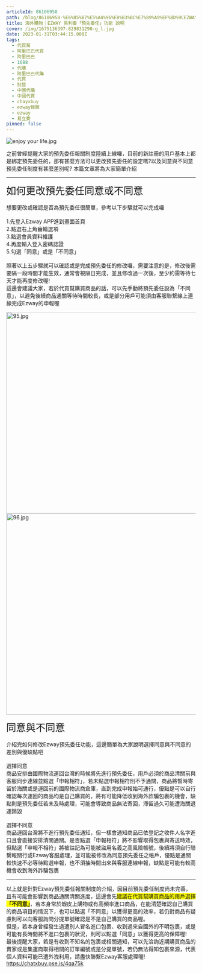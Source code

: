 ```yaml
---
articleId: 86106958
path: /blog/86106958-%E6%B5%B7%E5%A4%96%E8%B3%BC%E7%89%A9%EF%BD%9CEZWAY-%E6%98%93%E5%88%A9%E5%A7%94%E3%80%8C%E9%A0%90%E5%85%88%E5%A7%94%E4%BB%BB%E3%80%8D%E5%8A%9F%E8%83%BD-%E8%AA%AA%E6%98%8E
title: 海外購物｜EZWAY 易利委「預先委任」功能 說明
cover: /img/1675136397-829831290-g_l.jpg
date: 2023-01-31T03:44:15.000Z
tags:
  - 代買幫
  - 阿里巴巴代買
  - 阿里巴巴
  - 1688
  - 代購
  - 阿里巴巴代購
  - 代買
  - 批發
  - 中國代購
  - 中國代買
  - chayxbuy
  - ezway報關
  - ezway
  - 易立委
pinned: false
---
```

  <p><img alt="enjoy your life.jpg" src="/img/1675136397-829831290-g_l.jpg" title="enjoy your life.jpg"></p>

<p>之前曾經提醒大家的預先委任報關制度陸續上線囉，目前的新註冊的用戶基本上都是綁定預先委任的，那有甚麼方法可以更改預先委任的設定嗎?以及同意與不同意預先委任制度有甚麼差別呢? 本篇文章將為大家簡單介紹</p>

<hr>
<p><span style="font-size:26px">如何更改預先委任同意或不同意</span><br>
<br>
想要更改或確認是否為預先委任很簡單，參考以下步驟就可以完成囉<br>
<br>
1.先登入Ezway APP進到畫面首頁<br>
2.點選右上角齒輪選項<br>
3.點選會員資料維護<br>
4.再度輸入登入密碼認證<br>
5.勾選「同意」或是「不同意」<br>
<br>
照著以上五步驟就可以確認或是完成預先委任的修改囉，需要注意的是，修改後需要隔一段時間才能生效，通常會視隔日完成，並且修改過一次後，至少約需等待七天才能再度修改喔!<br>
這邊會建議大家，若於代買幫購買商品的話，可以先手動將預先委任設為「不同意」，以避免後續商品通關等待時間較長，或是部分用戶可能須由客服聯繫線上連線完成Ezway的申報喔</p>

<p><img alt="95.jpg" height="534" src="/img/1675136397-3964849446-g_l.jpg" title="95.jpg" width="534"><img alt="96.jpg" height="534" src="/img/1675136397-1055939093-g_l.jpg" title="96.jpg" width="534"></p>

<p><span style="font-size:26px">同意與不同意</span><br>
<br>
介紹完如何修改Ezway預先委任功能，這邊簡單為大家說明選擇同意與不同意的差別與優缺點吧<br>
<br>
選擇同意<br>
商品安排由國際物流運回台灣的時候將先進行預先委任，用戶必須於商品清關前與客服同步連線並點選「申報相符」，若未點選申報相符則不予通關，商品將暫時寄留於海關或是運回前的國際物流商倉庫，直到完成申報始可通行，優點是可以自行確認每次運回的商品均是自己購買的，將有可能降低收到海外詐騙包裹的機會，缺點則是預先委任若未及時處理，可能會導致商品無法寄回，滯留過久可能遭海關退運銷毀<br>
<br>
選擇不同意<br>
商品運回台灣將不進行預先委任通知，但一樣會通知商品已依登記之收件人名字進口且會直接安排清關通關。是否點選「申報相符」將不影響取得包裹與寄送時效，但點選「申報不相符」將被註記為可能被盜用名義之高風險帳號，後續將須自行聯繫報關行或Ezway客服處理，並可能被修改為同意預先委任之帳戶，優點是通關較快速不必等待點選申報，也不須抽時間出來與客服連線申報，缺點是可能有較高機會收到海外詐騙包裹</p>

<hr>
<p>以上就是針對Ezway預先委任報關制度的介紹，因目前預先委任制度尚未完善，且有可能會影響到商品通關清關進度，這邊會先<span style="background-color:#FFFF00">建議在代買幫購買商品的用戶選擇<strong>「不同意」</strong></span>，若本身常於蝦皮上購物或有高頻率進口商品，在能清楚確認自己購買的商品項目的情況下，也可以點選「不同意」以獲得更高的效率，若仍對商品有疑慮則可以向客服詢問分提單號確認是不是自己購買的商品喔。<br>
但是，若本身曾經發生過遭別人冒名進口包裹、收到過來自國外的不明包裹，或是可能有長時間將不進口包裹的狀況，則可以點選「同意」以獲得更高的保障喔!<br>
最後提醒大家，若是有收到不知名的包裹或相關通知，可以先洽詢近期購買商品的賣家或是集運商取得相關的訂單編號或是分提單號，若仍無法得知包裹來源，代表個人資料可能已遭外洩利用，請盡快聯繫Ezway客服處理喔!<br>
<span><a href="https://chatxbuy.pse.is/4qa75k">https://chatxbuy.pse.is/4qa75k</a></span></p>

  